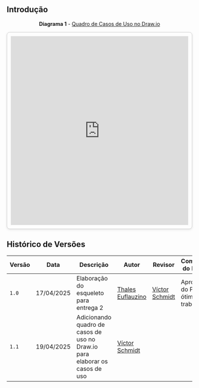 ## Introdução



<center> 

**Diagrama 1** - <a id='quadro-caso-de-uso' href='https://app.diagrams.net/#G1OvxKGUKmt6cI1kB4XkXkrmrW_aqWq1Q3#%7B%22pageId%22%3A%22cuc-KDw1VMoB7bZAWTw1%22%7D'>Quadro de Casos de Uso no Draw.io</a>

</center>


<div style="border: 1px solid #ccc; border-radius: 8px; padding: 10px; box-shadow: 0 2px 6px rgba(0,0,0,0.1);">
  <iframe frameborder="0" style="width:100%;height:514px;" src="https://viewer.diagrams.net/?tags=%7B%7D&lightbox=1&highlight=0000ff&layers=1&nav=1&title=use-cases.drawio&dark=0#Uhttps%3A%2F%2Fdrive.google.com%2Fuc%3Fid%3D1OvxKGUKmt6cI1kB4XkXkrmrW_aqWq1Q3%26export%3Ddownload"></iframe>
</div>



## Histórico de Versões

| Versão | Data | Descrição | Autor | Revisor | Comentário do Revisor |
| -- | -- | -- | -- | -- | -- |
| `1.0`    | 17/04/2025 | Elaboração do esqueleto para entrega 2    |[Thales Euflauzino](https://github.com/thaleseuflauzino) | [Víctor Schmidt](https://github.com/moonshinerd)  | Aprovação do PR, ótimo trabalho |
| `1.1`    | 19/04/2025 | Adicionando quadro de casos de uso no Draw.io para elaborar os casos de uso   | [Víctor Schmidt](https://github.com/moonshinerd) |  |  |